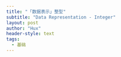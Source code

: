 ```yaml
---
title: "「数据表示」整型"
subtitle: "Data Representation - Integer"
layout: post
author: "Hux"
header-style: text
tags:
  - 基础
---
```









